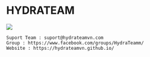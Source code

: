 # HYDRATEAM
<img src="https://i.imgur.com/f73hWEZ.png"/>

```
Suport Team : suport@hydrateamvn.com
Group : https://www.facebook.com/groups/HydraTeamm/
Website : https://hydrateamvn.github.io/

```
